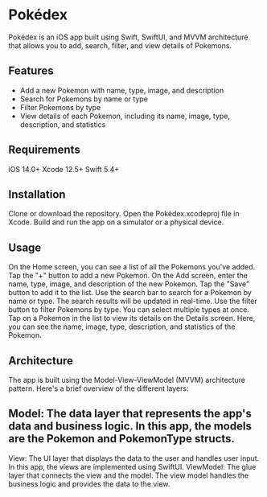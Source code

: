 
# Pokédex
Pokédex is an iOS app built using Swift, SwiftUI, and MVVM architecture that allows you to add, search, filter, and view details of Pokemons.

## Features

- Add a new Pokemon with name, type, image, and description
- Search for Pokemons by name or type
- Filter Pokemons by type
- View details of each Pokemon, including its name, image, type, description, and statistics

## Requirements
iOS 14.0+
Xcode 12.5+
Swift 5.4+

## Installation

Clone or download the repository.
Open the Pokédex.xcodeproj file in Xcode.
Build and run the app on a simulator or a physical device.

## Usage

On the Home screen, you can see a list of all the Pokemons you've added. Tap the "+" button to add a new Pokemon.
On the Add screen, enter the name, type, image, and description of the new Pokemon. Tap the "Save" button to add it to the list.
Use the search bar to search for a Pokemon by name or type. The search results will be updated in real-time.
Use the filter button to filter Pokemons by type. You can select multiple types at once.
Tap on a Pokemon in the list to view its details on the Details screen. Here, you can see the name, image, type, description, and statistics of the Pokemon.

## Architecture

The app is built using the Model-View-ViewModel (MVVM) architecture pattern. Here's a brief overview of the different layers:

## Model: The data layer that represents the app's data and business logic. In this app, the models are the Pokemon and PokemonType structs.
View: The UI layer that displays the data to the user and handles user input. In this app, the views are implemented using SwiftUI.
ViewModel: The glue layer that connects the view and the model. The view model handles the business logic and provides the data to the view. 
